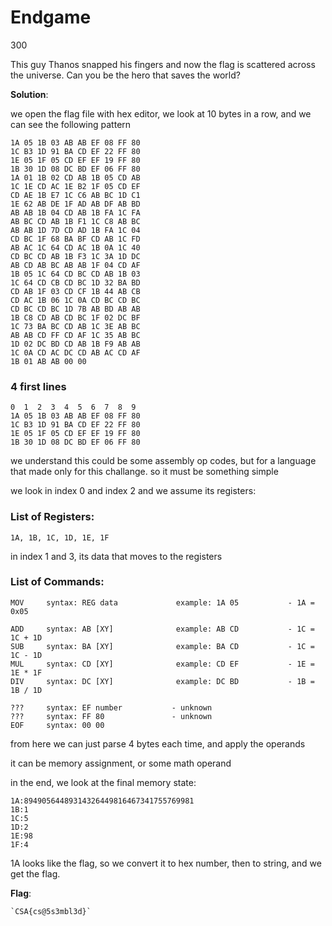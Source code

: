 # Endgame

300

This guy Thanos snapped his fingers and now the flag is scattered across the universe.
Can you be the hero that saves the world?

**Solution**:

we open the flag file with hex editor,
we look at 10 bytes in a row, and we can see the following pattern

```
1A 05 1B 03 AB AB EF 08 FF 80
1C B3 1D 91 BA CD EF 22 FF 80
1E 05 1F 05 CD EF EF 19 FF 80
1B 30 1D 08 DC BD EF 06 FF 80
1A 01 1B 02 CD AB 1B 05 CD AB
1C 1E CD AC 1E B2 1F 05 CD EF
CD AE 1B E7 1C C6 AB BC 1D C1
1E 62 AB DE 1F AD AB DF AB BD
AB AB 1B 04 CD AB 1B FA 1C FA
AB BC CD AB 1B F1 1C C8 AB BC
AB AB 1D 7D CD AD 1B FA 1C 04
CD BC 1F 68 BA BF CD AB 1C FD
AB AC 1C 64 CD AC 1B 0A 1C 40
CD BC CD AB 1B F3 1C 3A 1D DC
AB CD AB BC AB AB 1F 04 CD AF
1B 05 1C 64 CD BC CD AB 1B 03
1C 64 CD CB CD BC 1D 32 BA BD
CD AB 1F 03 CD CF 1B 44 AB CB
CD AC 1B 06 1C 0A CD BC CD BC
CD BC CD BC 1D 7B AB BD AB AB
1B C8 CD AB CD BC 1F 02 DC BF
1C 73 BA BC CD AB 1C 3E AB BC
AB AB CD FF CD AF 1C 35 AB BC
1D 02 DC BD CD AB 1B F9 AB AB
1C 0A CD AC DC CD AB AC CD AF
1B 01 AB AB 00 00
```

### 4 first lines
```
0  1  2  3  4  5  6  7  8  9
1A 05 1B 03 AB AB EF 08 FF 80
1C B3 1D 91 BA CD EF 22 FF 80
1E 05 1F 05 CD EF EF 19 FF 80
1B 30 1D 08 DC BD EF 06 FF 80
```

we understand this could be some assembly op codes,
but for a language that made only for this challange.
so it must be something simple

we look in index 0 and index 2 and we assume its registers:

### List of Registers:

`1A, 1B, 1C, 1D, 1E, 1F`

in index 1 and 3, its data that moves to the registers


### List of Commands:

```
MOV     syntax: REG data             example: 1A 05           - 1A = 0x05

ADD     syntax: AB [XY]              example: AB CD           - 1C = 1C + 1D
SUB     syntax: BA [XY]              example: BA CD           - 1C = 1C - 1D
MUL     syntax: CD [XY]              example: CD EF           - 1E = 1E * 1F
DIV     syntax: DC [XY]              example: DC BD           - 1B = 1B / 1D

???     syntax: EF number           - unknown
???     syntax: FF 80               - unknown
EOF     syntax: 00 00
```


from here we can just parse 4 bytes each time, and apply the operands

it can be memory assignment, or some math operand

in the end, we look at the final memory state:

```
1A:89490564489314326449816467341755769981
1B:1
1C:5
1D:2
1E:98
1F:4
```

1A looks like the flag, so we convert it to hex number, then to string, and we get the flag.


**Flag**:

    `CSA{cs@5s3mbl3d}`
